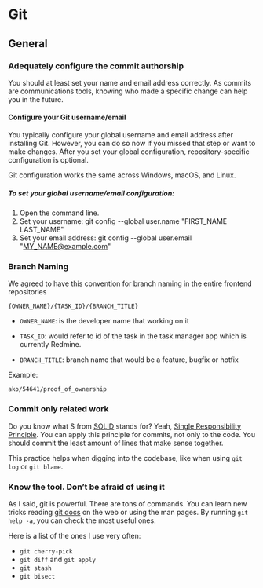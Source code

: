 # Git

## General

### Adequately configure the commit authorship

You should at least set your name and email address correctly. As commits are communications tools, knowing who made a specific change can help you in the future.

#### Configure your Git username/email

You typically configure your global username and email address after installing Git. However, you can do so now if you missed that step or want to make changes. After you set your global configuration, repository-specific configuration is optional.

Git configuration works the same across Windows, macOS, and Linux.

##### To set your global username/email configuration:

1. Open the command line.
2. Set your username:
   git config --global user.name "FIRST_NAME LAST_NAME"
3. Set your email address:
   git config --global user.email "MY_NAME@example.com"

### Branch Naming

We agreed to have this convention for branch naming in the entire frontend repositories

`{OWNER_NAME}/{TASK_ID}/{BRANCH_TITLE}`

-   `OWNER_NAME`: is the developer name that working on it

-   `TASK_ID`: would refer to id of the task in the task manager app which is currently Redmine.

-   `BRANCH_TITLE`: branch name that would be a feature, bugfix or hotfix

Example:

`ako/54641/proof_of_ownership`

### Commit only related work

Do you know what S from [SOLID](https://en.wikipedia.org/wiki/SOLID) stands for? Yeah, [Single Responsibility Principle](https://en.wikipedia.org/wiki/Single-responsibility_principle). You can apply this principle for commits, not only to the code. You should commit the least amount of lines that make sense together.

This practice helps when digging into the codebase, like when using `git log` or `git blame`.

### Know the tool. Don’t be afraid of using it

As I said, git is powerful. There are tons of commands. You can learn new tricks reading [git docs](https://git-scm.com/doc) on the web or using the man pages. By running `git help -a`, you can check the most useful ones.

Here is a list of the ones I use very often:

-   `git cherry-pick`
-   `git diff` and `git apply`
-   `git stash`
-   `git bisect`
